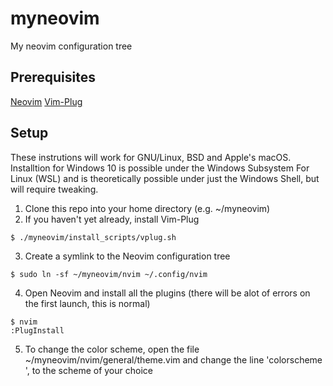 # myneovim
My neovim configuration tree


## Prerequisites 
[Neovim](https://neovim.io/)
[Vim-Plug](https://github.com/junegunn/vim-plug)

## Setup
These instrutions will work for GNU/Linux, BSD and Apple's macOS.
Installtion for Windows 10 is possible under the Windows Subsystem For Linux (WSL) and is theoretically possible under just the Windows Shell, but will require tweaking.

1. Clone this repo into your home directory (e.g. ~/myneovim)
2. If you haven't yet already, install Vim-Plug
```
$ ./myneovim/install_scripts/vplug.sh
```
3. Create a symlink to the Neovim configuration tree
```
$ sudo ln -sf ~/myneovim/nvim ~/.config/nvim
```
4. Open Neovim and install all the plugins (there will be alot of errors on the first launch, this is normal)
```
$ nvim
:PlugInstall
```
5. To change the color scheme, open the file ~/myneovim/nvim/general/theme.vim and change the line 'colorscheme <colorscheme>', to the scheme of your choice



